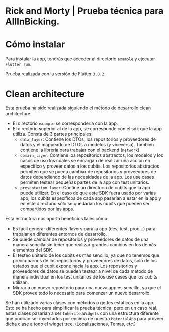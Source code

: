 # Rick and Morty | Prueba técnica para AllInBicking.

# Cómo instalar

Para instalar la app, tendrás que acceder al directorio `example` y ejecutar `Flutter run`.

Prueba realizada con la versión de Flutter `3.0.2`.

# Clean architecture

Esta prueba ha sido realizada siguiendo el método de desarrollo clean architecture:

- El directorio `example` se correspondería con la app.
- El directorio superior al de la app, se corresponde con el sdk que la app utiliza. Consta de 3 partes principales:
  - `data_layer`: Contiene los DTOs, los repositorios y proveedores de datos y el mappeado de DTOs a modelos (y viceversa). También contiene la librería para trabajar con el backend (`network`).
  - `domain_layer`: Contiene los repositorios abstractos, los modelos y los casos de uso los cuales se encargan de realizar una acción en específico y proveer datos a los cubits. Los repositorios abstractos permiten que se pueda cambiar de repositorios y proveedores de datos dependiendo de las necesidades de la app. Los use cases permiten testear pequeñas partes de la app con test unitarios.
  - `presentation_layer`: Contine un directorio de cubits que la app puede utilizar. En el caso de que este SDK fuera usado por varias app, los cubits específicos de cada app pasarían a estar en la app y en este directorio sólo se quedarían los cubits que pueden ser compartidos por las apps.

Esta estructura nos aporta beneficios tales cómo:

- Es fácil generar diferentes flavors para la app (dev, test, prod...) para trabajar en diferentes entornos de desarrollo.
- Se puede cambiar de repositorios y proveedores de datos de una manera sencilla sin tener que realizar grandes cambios en los demás elementos del SDK.
- El testeo unitario de los cubits es más sencillo, ya que no tenemos que preocuparnos de los repositorios y proveedores de datos, sólo de los estados que el cubit expone hacia la app. Los repositorios y proveedores de datos se pueden testear a nivel de cada método de manera individual en los test unitarios de los use cases que los cubits utilizan.
- Migrar a un nuevo repositorio para una nueva app es sencillo, ya que el SDK provee todo lo necesario para comenzar un nuevo desarrollo.

Se han utilizado varias clases con métodos o gettes estáticos en la app. Esto se ha hecho para simplificar la prueba técnica, pero en un caso real, estas clases pasarían a ser `InheritedWidgets` con una estructura diferente que podrían ser inyectados por encima de nuestra `MaterialApp` para proveer dicha clase a todo el widget tree. (Localizaciones, Temas, etc.)
